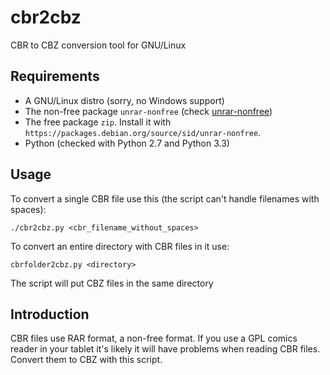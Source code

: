 cbr2cbz
=======

CBR to CBZ conversion tool for GNU/Linux


Requirements
------------

* A GNU/Linux distro (sorry, no Windows support)
* The non-free package ``unrar-nonfree`` (check [unrar-nonfree](https://packages.debian.org/source/sid/unrar-nonfree/ "Debian non-free"))
* The free package ``zip``. Install it with ``https://packages.debian.org/source/sid/unrar-nonfree``.
* Python (checked with Python 2.7 and Python 3.3)

Usage
-----

To convert a single CBR file use this (the script can't handle filenames with spaces):

``./cbr2cbz.py <cbr_filename_without_spaces>``

To convert an entire directory with CBR files in it use:

``cbrfolder2cbz.py <directory>``

The script will put CBZ files in the same directory

Introduction
-------------
CBR files use RAR format, a non-free format. If you use a GPL comics reader in your tablet it's likely it will have problems when reading CBR files. Convert them to CBZ with this script.
